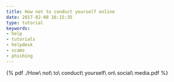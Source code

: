 ```yaml
---
title: How not to conduct yourself online
date: 2017-02-08 16:15:35
type: tutorial
keywords:
- help
- tutorials
- helpdesk
- scams
- phishing
---
```


{% pdf ./How\ not\ to\ conduct\ yourself\ on\ social\ media.pdf %}
